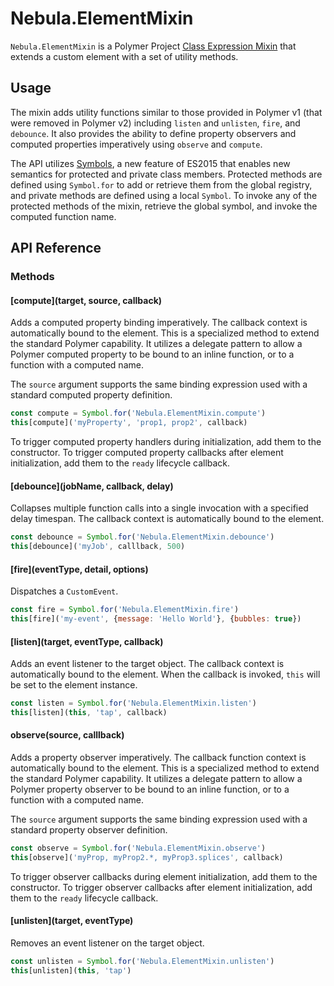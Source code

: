 # Nebula.ElementMixin

`Nebula.ElementMixin` is a Polymer Project [Class Expression Mixin](https://www.polymer-project.org/2.0/docs/devguide/custom-elements#mixins) that extends a custom element with a set of utility methods. 

## Usage

The mixin adds utility functions similar to those provided in Polymer v1 (that were removed in Polymer v2) including `listen` and `unlisten`, `fire`, and `debounce`. It also provides the ability to define property observers and computed properties imperatively using `observe` and `compute`.

The API utilizes [Symbols](https://developer.mozilla.org/en-US/docs/Web/JavaScript/Reference/Global_Objects/Symbol), a new feature of ES2015 that enables new semantics for protected and private class members. Protected methods are defined using `Symbol.for` to add or retrieve them from the global registry, and private methods are defined using a local `Symbol`. To invoke any of the protected methods of the mixin, retrieve the global symbol, and invoke the computed function name.

## API Reference

### Methods

#### [compute](target, source, callback)

Adds a computed property binding imperatively. The callback context is automatically bound to the element. This is a specialized method to extend the standard Polymer capability. It utilizes a delegate pattern to allow a Polymer computed property to be bound to an inline function, or to a function with a computed name.

The `source` argument supports the same binding expression used with a standard computed property definition.

```js
const compute = Symbol.for('Nebula.ElementMixin.compute')
this[compute]('myProperty', 'prop1, prop2', callback) 
```

To trigger computed property handlers during initialization, add them to the constructor. To trigger computed property callbacks after element initialization, add them to the `ready` lifecycle callback.

#### [debounce](jobName, callback, delay)

Collapses multiple function calls into a single invocation with a specified delay timespan. The callback context is automatically bound to the element.

```js
const debounce = Symbol.for('Nebula.ElementMixin.debounce')
this[debounce]('myJob', calllback, 500)
```

#### [fire](eventType, detail, options)

Dispatches a `CustomEvent`.

```js
const fire = Symbol.for('Nebula.ElementMixin.fire')
this[fire]('my-event', {message: 'Hello World'}, {bubbles: true})
```

#### [listen](target, eventType, callback)

Adds an event listener to the target object. The callback context is automatically bound to the element. When the callback is invoked, `this` will be set to the element instance.

```js
const listen = Symbol.for('Nebula.ElementMixin.listen')
this[listen](this, 'tap', callback)
```

#### observe(source, calllback)

Adds a property observer imperatively. The callback function context is automatically bound to the element. This is a specialized method to extend the standard Polymer capability. It utilizes a delegate pattern to allow a Polymer property observer to be bound to an inline function, or to a function with a computed name.

The `source` argument supports the same binding expression used with a standard property observer definition.

```js
const observe = Symbol.for('Nebula.ElementMixin.observe')
this[observe]('myProp, myProp2.*, myProp3.splices', callback) 
```

To trigger observer callbacks during element initialization, add them to the constructor. To trigger observer callbacks after element initialization, add them to the `ready` lifecycle callback.

#### [unlisten](target, eventType)

Removes an event listener on the target object.

```js
const unlisten = Symbol.for('Nebula.ElementMixin.unlisten')
this[unlisten](this, 'tap')
```

